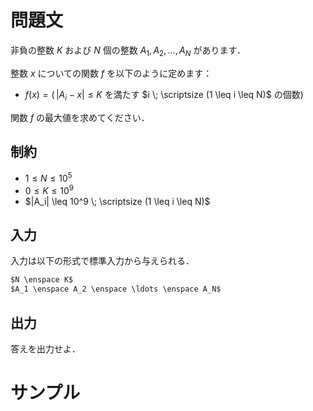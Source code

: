 問題文
=====
非負の整数 $K$ および $N$ 個の整数 $A_1, A_2, \ldots, A_N$ があります．  

整数 $x$ についての関数 $f$ を以下のように定めます：
- $f(x) = (\,|A_i - x| \leq K$ を満たす $i \; \scriptsize  (1 \leq i \leq N)$ の個数$)$

関数 $f$ の最大値を求めてください．  

制約
-----
- $1 \leq N \leq 10^5$  
- $0 \leq K \leq 10^9$
- $|A_i| \leq 10^9 \; \scriptsize (1 \leq i \leq N)$

入力
-----
入力は以下の形式で標準入力から与えられる．
```md
$N \enspace K$  
$A_1 \enspace A_2 \enspace \ldots \enspace A_N$ 
```

出力
-----
答えを出力せよ．  

サンプル
=====
```入力例1

```
```出力例1

```
